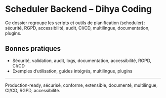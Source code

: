 # Scheduler Backend – Dihya Coding

Ce dossier regroupe les scripts et outils de planification (scheduler) : sécurité, RGPD, accessibilité, audit, CI/CD, multilingue, documentation, plugins.

## Bonnes pratiques

- Sécurité, validation, audit, logs, documentation, accessibilité, RGPD, CI/CD
- Exemples d’utilisation, guides intégrés, multilingue, plugins

---

Production-ready, sécurisé, conforme, extensible, documenté, multilingue, CI/CD, RGPD, accessibilité.
